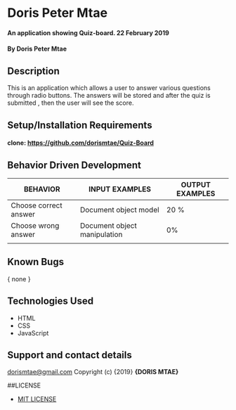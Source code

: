 # Doris Peter Mtae
#### An application showing Quiz-board. 22 February 2019
#### By Doris Peter Mtae
## Description
This is an application which allows a user to answer various questions through radio buttons. The answers will be stored and after the quiz is submitted , then the user will see the score.
## Setup/Installation Requirements
#### clone: https://github.com/dorismtae/Quiz-Board
## Behavior Driven Development
|  BEHAVIOR             | INPUT EXAMPLES               | OUTPUT EXAMPLES |
|-----------------------|------------------------------|-----------------|
| Choose correct answer | Document object model        | 20 %            |   
| Choose wrong answer   | Document object manipulation | 0%              |  
|                       |                              |                 |  
## Known Bugs
{ none }
## Technologies Used
* HTML
* CSS
* JavaScript
## Support and contact details
 dorismtae@gmail.com
Copyright (c) {2019} **{DORIS MTAE}**

##LICENSE

* [MIT LICENSE](LICENSE)
